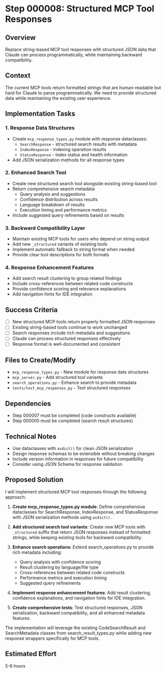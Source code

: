 # Step 000008: Structured MCP Tool Responses

## Overview
Replace string-based MCP tool responses with structured JSON data that Claude can process programmatically, while maintaining backward compatibility.

## Context
The current MCP tools return formatted strings that are human-readable but hard for Claude to parse programmatically. We need to provide structured data while maintaining the existing user experience.

## Implementation Tasks

### 1. Response Data Structures
- Create `mcp_response_types.py` module with response dataclasses:
  - `SearchResponse` - structured search results with metadata
  - `IndexResponse` - indexing operation results
  - `StatusResponse` - index status and health information
- Add JSON serialization methods for all response types

### 2. Enhanced Search Tool
- Create new structured search tool alongside existing string-based tool
- Return comprehensive search metadata:
  - Query analysis and suggestions
  - Confidence distribution across results
  - Language breakdown of results
  - Execution timing and performance metrics
- Include suggested query refinements based on results

### 3. Backward Compatibility Layer
- Maintain existing MCP tools for users who depend on string output
- Add new `_structured` variants of existing tools
- Implement automatic fallback to string format when needed
- Provide clear tool descriptions for both formats

### 4. Response Enhancement Features
- Add search result clustering to group related findings
- Include cross-references between related code constructs
- Provide confidence scoring and relevance explanations
- Add navigation hints for IDE integration

## Success Criteria
- [ ] New structured MCP tools return properly formatted JSON responses
- [ ] Existing string-based tools continue to work unchanged
- [ ] Search responses include rich metadata and suggestions
- [ ] Claude can process structured responses effectively
- [ ] Response format is well-documented and consistent

## Files to Create/Modify
- `mcp_response_types.py` - New module for response data structures
- `mcp_server.py` - Add structured tool variants
- `search_operations.py` - Enhance search to provide metadata
- `tests/test_mcp_responses.py` - Test structured responses

## Dependencies
- Step 000007 must be completed (code constructs available)
- Step 000005 must be completed (search result structures)

## Technical Notes
- Use dataclasses with `asdict()` for clean JSON serialization
- Design response schemas to be extensible without breaking changes
- Include version information in responses for future compatibility
- Consider using JSON Schema for response validation

## Proposed Solution

I will implement structured MCP tool responses through the following approach:

1. **Create mcp_response_types.py module**: Define comprehensive dataclasses for SearchResponse, IndexResponse, and StatusResponse with JSON serialization methods using `asdict()`.

2. **Add structured search tool variants**: Create new MCP tools with `_structured` suffix that return JSON responses instead of formatted strings, while keeping existing tools for backward compatibility.

3. **Enhance search operations**: Extend search_operations.py to provide rich metadata including:
   - Query analysis with confidence scoring
   - Result clustering by language/file type
   - Cross-references between related code constructs
   - Performance metrics and execution timing
   - Suggested query refinements

4. **Implement response enhancement features**: Add result clustering, confidence explanations, and navigation hints for IDE integration.

5. **Create comprehensive tests**: Test structured responses, JSON serialization, backward compatibility, and all enhanced metadata features.

The implementation will leverage the existing CodeSearchResult and SearchMetadata classes from search_result_types.py while adding new response wrappers specifically for MCP tools.

## Estimated Effort
5-6 hours